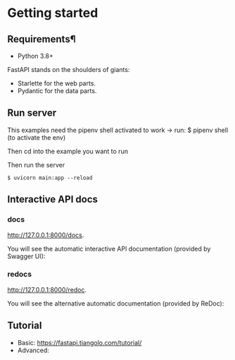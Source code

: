 
# Getting started




## Requirements¶
 - Python 3.8+

FastAPI stands on the shoulders of giants:

 - Starlette for the web parts.
 - Pydantic for the data parts.

## Run server

This examples need the pipenv shell activated to work -> run: $ pipenv shell (to activate the env)

Then cd into the example you want to run

Then run the server

```console
$ uvicorn main:app --reload 
```
<!-- --reload is to restart the server every time something changes  -->

## Interactive API docs

### docs

http://127.0.0.1:8000/docs.

You will see the automatic interactive API documentation (provided by Swagger UI):

### redocs

http://127.0.0.1:8000/redoc.

You will see the alternative automatic documentation (provided by ReDoc):

## Tutorial

 - Basic: https://fastapi.tiangolo.com/tutorial/
 - Advanced: 